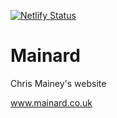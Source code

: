 [![Netlify Status](https://api.netlify.com/api/v1/badges/571a5ada-8465-4dbb-b28b-b8e55b708946/deploy-status)](https://app.netlify.com/sites/mainard/deploys)

# Mainard
Chris Mainey's website

www.mainard.co.uk
